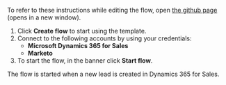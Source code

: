To refer to these instructions while editing the flow, open [the github page](https://github.com/ot4i/app-connect-templates/tree/main/resources/markdown/Sync%20leads%20from%20Microsoft%20Dynamics%20365%20to%20Marketo_instructions.md) (opens in a new window).

1.	Click **Create flow** to start using the template.
2.	Connect to the following accounts by using your credentials:
    -	**Microsoft Dynamics 365 for Sales** 
    - **Marketo**
3.	To start the flow, in the banner click **Start flow**.

The flow is started when a new lead is created in Dynamics 365 for Sales.

